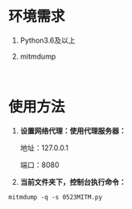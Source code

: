 # 环境需求

1. Python3.6及以上

2. mitmdump

&nbsp;

# 使用方法

1. __设置网络代理：使用代理服务器：__
    
    地址：127.0.0.1
    
    端口：8080


2. __当前文件夹下，控制台执行命令：__
```
mitmdump -q -s 0523MITM.py
```